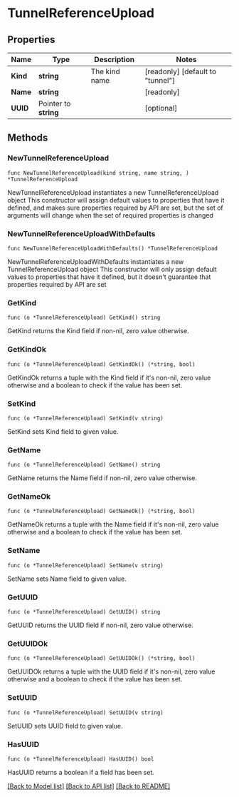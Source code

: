 # TunnelReferenceUpload

## Properties

Name | Type | Description | Notes
------------ | ------------- | ------------- | -------------
**Kind** | **string** | The kind name | [readonly] [default to "tunnel"]
**Name** | **string** |  | [readonly] 
**UUID** | Pointer to **string** |  | [optional] 

## Methods

### NewTunnelReferenceUpload

`func NewTunnelReferenceUpload(kind string, name string, ) *TunnelReferenceUpload`

NewTunnelReferenceUpload instantiates a new TunnelReferenceUpload object
This constructor will assign default values to properties that have it defined,
and makes sure properties required by API are set, but the set of arguments
will change when the set of required properties is changed

### NewTunnelReferenceUploadWithDefaults

`func NewTunnelReferenceUploadWithDefaults() *TunnelReferenceUpload`

NewTunnelReferenceUploadWithDefaults instantiates a new TunnelReferenceUpload object
This constructor will only assign default values to properties that have it defined,
but it doesn't guarantee that properties required by API are set

### GetKind

`func (o *TunnelReferenceUpload) GetKind() string`

GetKind returns the Kind field if non-nil, zero value otherwise.

### GetKindOk

`func (o *TunnelReferenceUpload) GetKindOk() (*string, bool)`

GetKindOk returns a tuple with the Kind field if it's non-nil, zero value otherwise
and a boolean to check if the value has been set.

### SetKind

`func (o *TunnelReferenceUpload) SetKind(v string)`

SetKind sets Kind field to given value.


### GetName

`func (o *TunnelReferenceUpload) GetName() string`

GetName returns the Name field if non-nil, zero value otherwise.

### GetNameOk

`func (o *TunnelReferenceUpload) GetNameOk() (*string, bool)`

GetNameOk returns a tuple with the Name field if it's non-nil, zero value otherwise
and a boolean to check if the value has been set.

### SetName

`func (o *TunnelReferenceUpload) SetName(v string)`

SetName sets Name field to given value.


### GetUUID

`func (o *TunnelReferenceUpload) GetUUID() string`

GetUUID returns the UUID field if non-nil, zero value otherwise.

### GetUUIDOk

`func (o *TunnelReferenceUpload) GetUUIDOk() (*string, bool)`

GetUUIDOk returns a tuple with the UUID field if it's non-nil, zero value otherwise
and a boolean to check if the value has been set.

### SetUUID

`func (o *TunnelReferenceUpload) SetUUID(v string)`

SetUUID sets UUID field to given value.

### HasUUID

`func (o *TunnelReferenceUpload) HasUUID() bool`

HasUUID returns a boolean if a field has been set.


[[Back to Model list]](../README.md#documentation-for-models) [[Back to API list]](../README.md#documentation-for-api-endpoints) [[Back to README]](../README.md)


